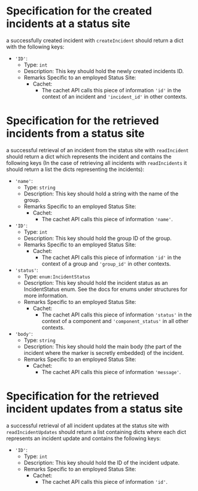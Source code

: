 # Specification for the created incidents at a status site

a successfully created incident with `createIncident` should return a dict with the following keys:
- `'ID'`:
    - Type: `int`
    - Description: This key should hold the newly created incidents ID.
    - Remarks Specific to an employed Status Site:
        - Cachet:
            - The cachet API calls this piece of information `'id'` in the context of an incident and `'incident_id'` in other contexts.


# Specification for the retrieved incidents from a status site

a successful retrieval of an incident from the status site with `readIncident` should return a dict which represents the incident and contains the
following keys (In the case of retrieving all incidents with `readIncidents` it should return a list the dicts representing the incidents):
- `'name'`:
    - Type: `string`
    - Description: This key should hold a string with the name of the group.
    - Remarks Specific to an employed Status Site:
        - Cachet:
            - The cachet API calls this piece of information `'name'`.
- `'ID'`:
    - Type: `int`
    - Description: This key should hold the group ID of the group.
    - Remarks Specific to an employed Status Site:
        - Cachet:
            - The cachet API calls this piece of information `'id'` in the context of a group and `'group_id'` in other contexts.
- `'status'`:
    - Type: `enum:IncidentStatus`
    - Description: This key should hold the incident status as an IncidentStatus enum. See the docs for enums under structures for more information.
    - Remarks Specific to an employed Status Site:
        - Cachet:
            - The cachet API calls this piece of information `'status'` in the context of a component and `'component_status'` in all other contexts.
- `'body'`:
    - Type: `string`
    - Description: This key should hold the main body (the part of the incident where the marker is secretly embedded) of the incident.
    - Remarks Specific to an employed Status Site:
        - Cachet:
            - The cachet API calls this piece of information `'message'`.


# Specification for the retrieved incident updates from a status site

a successful retrieval of all incident updates at the status site with `readIncidentUpdates` should return a list containing dicts where each
dict represents an incident update and contains the following keys:
- `'ID'`:
    - Type: `int`
    - Description: This key should hold the ID of the incident udpate.
    - Remarks Specific to an employed Status Site:
        - Cachet:
            - The cachet API calls this piece of information `'id'`.